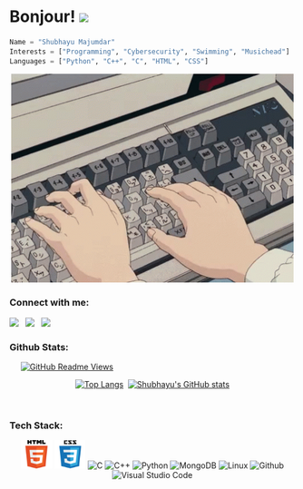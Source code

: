 # Bonjour! <img src="https://raw.githubusercontent.com/MartinHeinz/MartinHeinz/master/wave.gif" width="30px">

```python
Name = "Shubhayu Majumdar"
Interests = ["Programming", "Cybersecurity", "Swimming", "Musichead"]
Languages = ["Python", "C++", "C", "HTML", "CSS"]
```
<div align=center>
  
[![coding speed x 1000](/images/tenor.gif)](https://github.com/shubhayu-64)
</div>


### Connect with me:
<div align=left>

<a href="https://twitter.com/shubhayu64" alt="@shubhayu64 twitter"><img src="https://img.icons8.com/color/48/000000/twitter--v1.png" ></a> &nbsp;
<a href="https://www.linkedin.com/in/shubhayumajumdar/" alt="Shubhayu Majumdar | LinkedIn"><img src="https://img.icons8.com/fluent/48/000000/linkedin.png" ></a> &nbsp;
<a href="https://www.instagram.com/shubhayu.majumdar/" alt="shubhayu.majumdar | Instagram"><img src="https://img.icons8.com/fluent/48/000000/instagram-new.png" ></a> &nbsp;
</div>

### Github Stats:
<div align=left>

&nbsp;&nbsp;&nbsp;&nbsp;&nbsp;[![GitHub Readme Views](https://komarev.com/ghpvc/?username=shubhayu-64&color=blue&style=flat&label=VIEWS)](https://github.com/shubhayu-64)
</div>
<div align=center>

[![Top Langs](https://github-readme-stats.vercel.app/api/top-langs/?username=shubhayu-64&theme=radical&show_icons=true)](https://github.com/shubhayu-64)&nbsp;
[![Shubhayu's GitHub stats](https://github-readme-stats.vercel.app/api?username=shubhayu-64&show_icons=true&theme=radical)](https://github.com/shubhayu-64)
</div>&nbsp;

### Tech Stack:
<div align=center>  

<img src="https://raw.githubusercontent.com/github/explore/80688e429a7d4ef2fca1e82350fe8e3517d3494d/topics/html/html.png" title="HTML" height=50 width=55>
<img src="https://raw.githubusercontent.com/github/explore/80688e429a7d4ef2fca1e82350fe8e3517d3494d/topics/css/css.png" title="CSS" height=50 width=55>
<img src="https://img.icons8.com/color/50/000000/c-programming.png" title="C" >
<img src="https://img.icons8.com/color/48/000000/c-plus-plus-logo.png" title="C++" >
<img src="https://img.icons8.com/color/48/000000/python.png" title="Python" >
<img src="https://img.icons8.com/color/48/000000/mongodb.png" title="MongoDB" >
<img src="https://img.icons8.com/color/48/000000/linux.png" title="Linux" >
<img src="https://img.icons8.com/color/48/000000/github--v1.png" title="Github" >
<img src="https://img.icons8.com/color/48/000000/visual-studio-code-2019.png" title="Visual Studio Code" >
</div>
<!--
**shubhayu-64/shubhayu-64** is a ✨ _special_ ✨ repository because its `README.md` (this file) appears on your GitHub profile.

Here are some ideas to get you started:

- 🔭 I’m currently working on ...
- 🌱 I’m currently learning ...
- 👯 I’m looking to collaborate on ...
- 🤔 I’m looking for help with ...
- 💬 Ask me about ...
- 📫 How to reach me: ...
- 😄 Pronouns: ...
- ⚡ Fun fact: ...
-->

